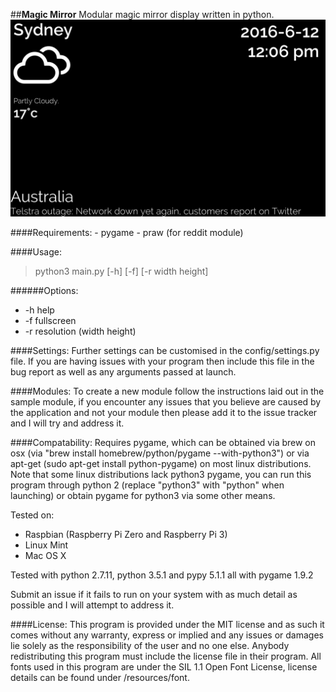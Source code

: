 ##**Magic Mirror**
Modular magic mirror display written in python.
![Screenshot](/screenshots/screenshot1.png)

####Requirements:
    - pygame
    - praw (for reddit module)

####Usage:
>python3 main.py [-h] [-f] [-r width height]

######Options:
- -h help
- -f fullscreen
- -r resolution (width height)

####Settings:
Further settings can be customised in the config/settings.py file.
If you are having issues with your program then include this file in the bug report as well
as any arguments passed at launch.

####Modules:
To create a new module follow the instructions laid out in the sample module, if you encounter any
issues that you believe are caused by the application and not your module then please add it to the
issue tracker and I will try and address it.

####Compatability:
Requires pygame, which can be obtained via brew on osx (via "brew install homebrew/python/pygame --with-python3") or
via apt-get (sudo apt-get install python-pygame) on most linux distributions. Note that some linux distributions
lack python3 pygame, you can run this program through python 2 (replace "python3" with "python" when launching) or
obtain pygame for python3 via some other means.

Tested on:
- Raspbian (Raspberry Pi Zero and Raspberry Pi 3)
- Linux Mint
- Mac OS X

Tested with python 2.7.11, python 3.5.1 and pypy 5.1.1 all with pygame 1.9.2

Submit an issue if it fails to run on your system with as much detail as possible
and I will attempt to address it.

####License:
This program is provided under the MIT license and as such it comes without any warranty,
express or implied and any issues or damages lie solely as the responsibility of the user and no one else.
Anybody redistributing this program must include the license file in their program.
All fonts used in this program are under the SIL 1.1 Open Font License, license details can be found under
/resources/font.
